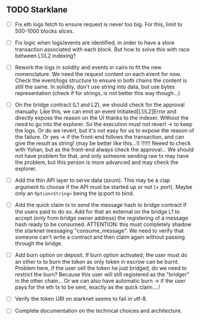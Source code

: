 ## TODO Starklane

- [ ] Fix eth logs fetch to ensure request is never too big. For this,
limit to 500-1000 blocks slices.

- [ ] Fix logic when logs/events are identified, in order to have a store
transaction associated with each block. But how to solve this with race
between L1/L2 indexing?

- [ ] Rework the logs in solidity and events in cairo to fit the new nomenclature. We need
the request content on each event for now.
Check the event/logs structure to ensure in both chains the content is still the same.
In solidity, don't use string into data, but use bytes representation (check if for strings,
is not better this way though...)

- [ ] On the bridge contract (L1 and L2), we should check for the approval manually.
Like this, we can emit an event Initiated[L1/L2]Error and directly expose the reason
on the UI thanks to the indexer. Without the need to go into the explorer.
So the execution must not revert -> to keep the logs.
Or do we revert, but it's not easy for us to expose the reason of the failure.
Or yes -> if the front-end follows the transaction, and can give the result as string!
(may be better like this...!)
!!!!!!
Neeed to check with Yohan, but as the front-end always check the approval... We should
not have problem for that, and only someone sending raw tx may have the problem, but
this person is more advanced and may check the explorer.

- [ ] Add the thin API layer to serve data (axum). This may be a clap argument to choose
if the API must be started up or not (+ port). Maybe only an `Option<String>` being
the ip:port to bind.

- [ ] Add the quick claim tx to send the message hash to bridge contract if the users
paid to do so.
Add for that an external on the bridge L1 to accept (only from bridge owner address)
the registering of a message hash ready to be consumed.
ATTENTION: this must completely shadow the starknet messaging "consume_message".
We need to verify that someone can't write a contract and then claim again without
passing through the bridge.

- [ ] Add burn option on deposit. If burn option activated, the user
must do an other tx to burn the token as only token in escrow can be burnt.
Problem here, if the user sell the token he just bridged, do we need to restrict the
burn? Because this user will still registered as the "bridger" in the other chain...
Or we can also have automatic burn -> if the user pays for the eth tx to be sent,
exactly as the quick claim....!

- [ ] Verify the token URI on starknet seems to fail in utf-8.

- [ ] Complete documentation on the technical choices and architecture.
